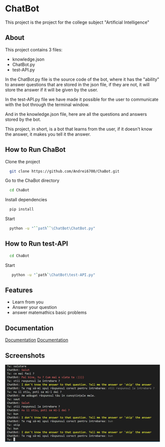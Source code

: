 
# ChatBot

This project is the project for the college subject "Artificial Intelligence"


## About

This project contains 3 files:
- knowledge.json
- ChatBot.py
- test-API.py


In the ChatBot.py file is the source code of the bot, where it has the "ability" to answer questions that are stored in the json file, if they are not, it will store the answer if it will be given by the user.

In the test-API.py file we have made it possible for the user to communicate with the bot through the terminal window.

And in the knowledge.json file, here are all the questions and answers stored by the bot.

This project, in short, is a bot that learns from the user, if it doesn't know the answer, it makes you tell it the answer.



## How to Run ChaBot

Clone the project

```bash
  git clone https://github.com/Andrei6700/ChaBot.git
```

Go to the ChaBot  directory

```bash
  cd ChaBot
```

Install dependencies

```bash
  pip install
```

Start 

```bash
  python -u "``path``\ChatBot\ChatBot.py"
```

## How to Run test-API

```bash
  cd ChaBot
```

Start 

```bash
   python -u "`path`\ChatBot\test-API.py"
```

## Features

- Learn from you
- Answer your question
- answer matemathics basic problems


## Documentation

[Documentation](https://realpython.com/python-ai-neural-network/)
[Documentation](https://www.create-learn.us/blog/how-to-make-ai-in-python-tutorial/)


## Screenshots

![alt text](image.png)

